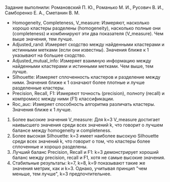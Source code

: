 Задание выполнили:
Романовский П. Ю., Романько М. И.,  Русович В. И., Самборенко Е. А., Сметанин В. М.

 - Homogeneity, Completeness, V_measure: Измеряют, насколько хорошо кластеры разделены (homogeneity), насколько полные они (completeness) и комбинируют эти два показателя (V_measure). Чем выше значения, тем лучше.
 - Adjusted_rand: Измеряет сходство между найденными кластерами и истинными метками (если они известны). Значения ближе к 1 указывают на большее сходство.
 - Adjusted_mutual_info: Измеряет взаимную информацию между найденными кластерами и истинными метками. Чем выше, тем лучше.
 - Silhouette: Измеряет сплоченность кластеров и разделение между ними. Значения ближе к 1 означают более плотные и лучше разделенные кластеры.
 - Precision, Recall, F1: Измеряют точность (precision), полноту (recall) и компромисс между ними (F1) классификации.
 - Roc_auc: Измеряет способность алгоритма различать кластеры. Значения ближе к 1 лучше.

 1. Более высокие значения V_measure: Для k=3 V_measure достигает наивысшего значения среди всех значений k, что говорит о лучшем балансе между homogeneity и completeness.  
 2. Более высокая Silhouette: k=3 имеет наиболее высокую Silhouette среди всех значений k, что говорит о том, что кластеры более сплоченные и хорошо разделены.
 3. Лучший баланс Precision, Recall и F1: k=3 демонстрирует хороший баланс между precision, recall и F1, хотя не самые высокие значения.
 4. Стабильные результаты: k=7, k=8, k=9 показывают такие же значения метрик, как и k=3. Однако, учитывая принцип "чем меньше, тем лучше", k=3 предпочтительнее.
